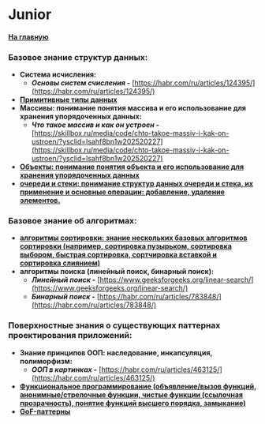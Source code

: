 # Junior

#### [На главную](../CS.md)

### Базовое знание структур данных:

- **Система исчисления:**
  - **_Основы систем счисления -_** [https://habr.com/ru/articles/124395/](https://habr.com/ru/articles/124395/)
- [**Примитивные типы данных**](https://github.com/Max-Starling/Notes/blob/master/DataTypes.md?ysclid=lsahdmm5t5244570720)
- **Массивы: понимание понятия массива и его использование для хранения упорядоченных данных:**
  - **_Что такое массив и как он устроен -_** [https://skillbox.ru/media/code/chto-takoe-massiv-i-kak-on-ustroen/?ysclid=lsahf8bn1w202520227](https://skillbox.ru/media/code/chto-takoe-massiv-i-kak-on-ustroen/?ysclid=lsahf8bn1w202520227)
- [**Объекты: понимание понятия объекта и его использование для хранения упорядоченных данных**](https://karmazzin.gitbook.io/eloquentjavascript_ru/chapter4#obekty)
- [**очереди и стеки: понимание структур данных очереди и стека, их применение и основные операции: добавление, удаление элементов.**](https://tproger.ru/translations/stacks-and-queues-for-beginners?ysclid=lsahohs9gm317656260)

### Базовое знание об алгоритмах:

- [**алгоритмы сортировки: знание нескольких базовых алгоритмов сортировки (например, сортировка пузырьком, сортировка выбором, быстрая сортировка, сортчировка вставкой и сортировка слиянием)**](https://habr.com/ru/articles/335920/)
- **алгоритмы поиска (линейный поиск, бинарный поиск):**
  - **_Линейный поиск -_** [https://www.geeksforgeeks.org/linear-search/](https://www.geeksforgeeks.org/linear-search/)
  - **_Бинарный поиск -_** [https://habr.com/ru/articles/783848/](https://habr.com/ru/articles/783848/)

### Поверхностные знания о существующих паттернах проектирования приложений:

- **Знание принципов ООП: наследование, инкапсуляция, полиморфизм:**
  - **_ООП в картинках -_** [https://habr.com/ru/articles/463125/](https://habr.com/ru/articles/463125/)
- [**Функциональное программирование (объявление/вызов функций, анонимные/стрелочные функции, чистые функции (ссылочная прозрачность), понятие функций высшего порядка, замыкание)**](https://doka.guide/tools/fp/?ysclid=lsairp9jc7598872045)
- [**GoF-паттерны**](https://habr.com/ru/companies/vk/articles/325492/)
